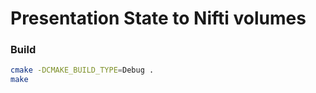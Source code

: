 # Presentation State to Nifti volumes

### Build

```bash
cmake -DCMAKE_BUILD_TYPE=Debug .
make
```
